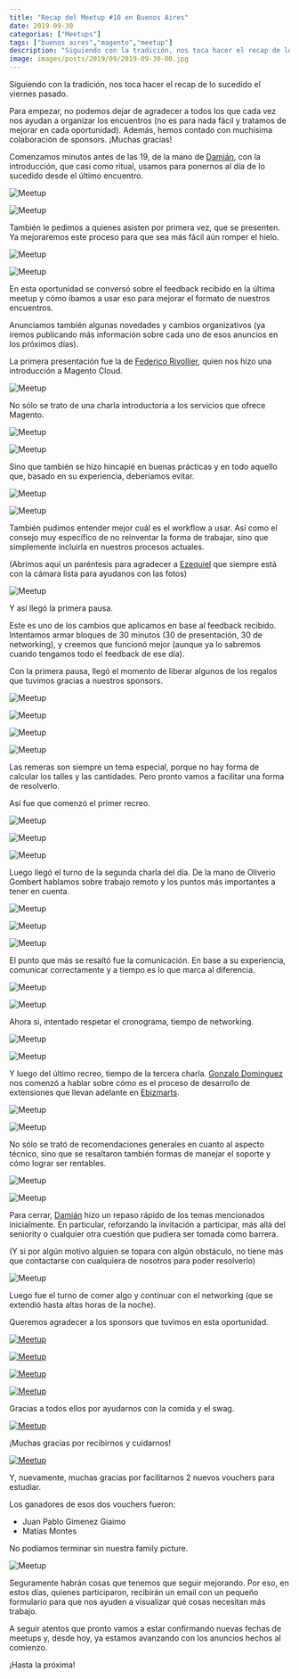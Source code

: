 ```yaml
---
title: "Recap del Meetup #10 en Buenos Aires"
date: 2019-09-30
categorias: ["Meetups"]
tags: ["buenos aires","magento","meetup"]
description: "Siguiendo con la tradición, nos toca hacer el recap de lo sucedido el viernes pasado."
image: images/posts/2019/09/2019-09-30-00.jpg
---
```


Siguiendo con la tradición, nos toca hacer el recap de lo sucedido el viernes pasado.

Para empezar, no podemos dejar de agradecer a todos los que cada vez nos ayudan a organizar los encuentros (no es para nada fácil y tratamos de mejorar en cada oportunidad). Además, hemos contado con muchísima colaboración de sponsors. ¡Muchas gracias!

Comenzamos minutos antes de las 19, de la mano de [Damián](https://twitter.com/barbanet), con la introducción, que casi como ritual, usamos para ponernos al día de lo sucedido desde el último encuentro.

![Meetup](/images/posts/2019/09/2019-09-30-01.jpg#center)

![Meetup](/images/posts/2019/09/2019-09-30-02.jpg#center)

También le pedimos a quienes asisten por primera vez, que se presenten. Ya mejoraremos este proceso para que sea más fácil aún romper el hielo.

![Meetup](/images/posts/2019/09/2019-09-30-03.jpg#center)

![Meetup](/images/posts/2019/09/2019-09-30-04.jpg#center)

En esta oportunidad se conversó sobre el feedback recibido en la última meetup y cómo íbamos a usar eso para mejorar el formato de nuestros encuentros.

Anunciamos también algunas novedades y cambios organizativos (ya iremos publicando más información sobre cada uno de esos anuncios en los próximos días).

La primera presentación fue la de [Federico Rivollier](https://twitter.com/federivo), quien nos hizo una introducción a Magento Cloud.

![Meetup](/images/posts/2019/09/2019-09-30-05.jpg#center)

No sólo se trato de una charla introductoria a los servicios que ofrece Magento.

![Meetup](/images/posts/2019/09/2019-09-30-06.jpg#center)

![Meetup](/images/posts/2019/09/2019-09-30-07.jpg#center)

Sino que también se hizo hincapié en buenas prácticas y en todo aquello que, basado en su experiencia, deberíamos evitar.

![Meetup](/images/posts/2019/09/2019-09-30-08.jpg#center)

![Meetup](/images/posts/2019/09/2019-09-30-10.jpg#center)

También pudimos entender mejor cuál es el workflow a usar. Así como el consejo muy específico de no reinventar la forma de trabajar, sino que simplemente incluirla en nuestros procesos actuales.

(Abrimos aquí un paréntesis para agradecer a [Ezequiel](https://twitter.com/eezequiel) que siempre está con la cámara lista para ayudanos con las fotos)

![Meetup](/images/posts/2019/09/2019-09-30-11.jpg#center)

Y así llegó la primera pausa.

Este es uno de los cambios que aplicamos en base al feedback recibido. Intentamos armar bloques de 30 minutos (30 de presentación, 30 de networking), y creemos que funcionó mejor (aunque ya lo sabremos cuando tengamos todo el feedback de ese día).

Con la primera pausa, llegó el momento de liberar algunos de los regalos que tuvimos gracias a nuestros sponsors.

![Meetup](/images/posts/2019/09/2019-09-30-14.jpg#center)

![Meetup](/images/posts/2019/09/2019-09-30-15.jpg#center)

![Meetup](/images/posts/2019/09/2019-09-30-16.jpg#center)

![Meetup](/images/posts/2019/09/2019-09-30-17.jpg#center)

Las remeras son siempre un tema especial, porque no hay forma de calcular los talles y las cantidades. Pero pronto vamos a facilitar una forma de resolverlo.

Así fue que comenzó el primer recreo.

![Meetup](/images/posts/2019/09/2019-09-30-18.jpg#center)

![Meetup](/images/posts/2019/09/2019-09-30-19.jpg#center)

![Meetup](/images/posts/2019/09/2019-09-30-20.jpg#center)

Luego llegó el turno de la segunda charla del día. De la mano de Oliverio Gombert hablamos sobre trabajo remoto y los puntos más importantes a tener en cuenta.

![Meetup](/images/posts/2019/09/2019-09-30-21.jpg#center)

![Meetup](/images/posts/2019/09/2019-09-30-22.jpg#center)

![Meetup](/images/posts/2019/09/2019-09-30-23.jpg#center)

El punto que más se resaltó fue la comunicación. En base a su experiencia, comunicar correctamente y a tiempo es lo que marca al diferencia.

![Meetup](/images/posts/2019/09/2019-09-30-31.jpg#center)

![Meetup](/images/posts/2019/09/2019-09-30-32.jpg#center)

Ahora si, intentado respetar el cronograma, tiempo de networking.

![Meetup](/images/posts/2019/09/2019-09-30-33.jpg#center)

![Meetup](/images/posts/2019/09/2019-09-30-34.jpg#center)

Y luego del último recreo, tiempo de la tercera charla. [Gonzalo Dominguez](https://twitter.com/gonzalezuy) nos comenzó a hablar sobre cómo es el proceso de desarrollo de extensiones que llevan adelante en [Ebizmarts](https://ebizmarts.com/).

![Meetup](/images/posts/2019/09/2019-09-30-35.jpg#center)

![Meetup](/images/posts/2019/09/2019-09-30-36.jpg#center)

No sólo se trató de recomendaciones generales en cuanto al aspecto técnico, sino que se resaltaron también formas de manejar el soporte y cómo lograr ser rentables.

![Meetup](/images/posts/2019/09/2019-09-30-37.jpg#center)

![Meetup](/images/posts/2019/09/2019-09-30-39.jpg#center)

Para cerrar, [Damián](https://twitter.com/barbanet) hizo un repaso rápido de los temas mencionados inicialmente. En particular, reforzando la invitación a participar, más allá del seniority o cualquier otra cuestión que pudiera ser tomada como barrera.

(Y si por algún motivo alguien se topara con algún obstáculo, no tiene más que contactarse con cualquiera de nosotros para poder resolverlo)

![Meetup](/images/posts/2019/09/2019-09-30-40.jpg#center)

Luego fue el turno de comer algo y continuar con el networking (que se extendió hasta altas horas de la noche).

Queremos agradecer a los sponsors que tuvimos en esta oportunidad.

[![Meetup](/images/posts/2019/09/2019-09-30-41.png#center)](https://www.iurco.com/)

[![Meetup](/images/posts/2019/09/2019-09-30-42.png#center)](https://limesharp.net/)

[![Meetup](/images/posts/2019/06/2019-06-30-30.png#center)](https://www.mediotype.com/)

[![Meetup](/images/posts/2019/09/2019-09-30-45.png#center)](https://nexcess.net/)

Gracias a todos ellos por ayudarnos con la comida y el swag.

[![Meetup](/images/posts/2019/09/2019-09-30-43.png#center)](https://www.lyracons.com/)

¡Muchas gracias por recibirnos y cuidarnos!

[![Meetup](/images/posts/2019/06/2019-06-30-32.png#center)](https://swiftotter.com/)

Y, nuevamente, muchas gracias por facilitarnos 2 nuevos vouchers para estudiar.

Los ganadores de esos dos vouchers fueron:

* Juan Pablo Gimenez Giaimo
* Matías Montes

No podíamos terminar sin nuestra family picture.

![Meetup](/images/posts/2019/09/2019-09-30-00.jpg#center)

Seguramente habrán cosas que tenemos que seguir mejorando. Por eso, en estos días, quienes participaron, recibirán un email con un pequeño formulario para que nos ayuden a visualizar qué cosas necesitan más trabajo.

A seguir atentos que pronto vamos a estar confirmando nuevas fechas de meetups y, desde hoy, ya estamos avanzando con los anuncios hechos al comienzo.

¡Hasta la próxima!